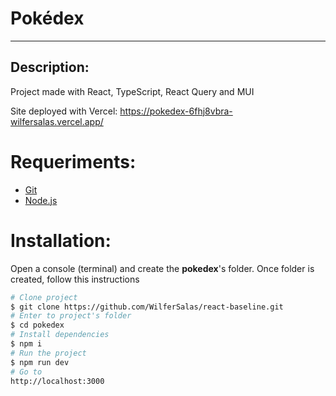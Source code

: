 # Pokédex

---

## Description:

Project made with React, TypeScript, React Query and MUI

Site deployed with Vercel: https://pokedex-6fhj8vbra-wilfersalas.vercel.app/

# Requeriments:

- [Git](https://git-scm.com/)
- [Node.js](https://nodejs.org/en/)

# Installation:

Open a console (terminal) and create the **pokedex**'s folder. Once folder is created, follow this instructions

```bash
# Clone project
$ git clone https://github.com/WilferSalas/react-baseline.git
# Enter to project's folder
$ cd pokedex
# Install dependencies
$ npm i
# Run the project
$ npm run dev
# Go to
http://localhost:3000
```
